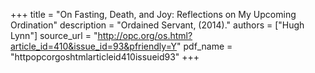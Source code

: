 +++
title = "On Fasting, Death, and Joy: Reflections on My Upcoming Ordination"
description = "Ordained Servant, (2014)."
authors = ["Hugh Lynn"]
source_url = "http://opc.org/os.html?article_id=410&issue_id=93&pfriendly=Y"
pdf_name = "httpopcorgoshtmlarticleid410issueid93"
+++
